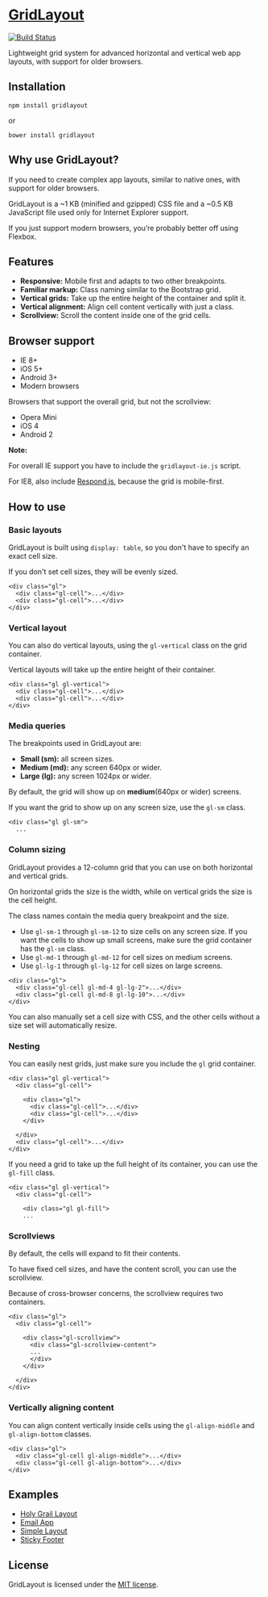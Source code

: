 [GridLayout](https://ghinda.net/gridlayout/)
============================================

[![Build Status](https://api.travis-ci.org/ghinda/gridlayout.svg)](https://travis-ci.org/ghinda/gridlayout)

Lightweight grid system for advanced horizontal and vertical web app layouts, with support for older browsers.

Installation
------------

```
npm install gridlayout
```

or

```
bower install gridlayout
```

Why use GridLayout?
-------------------

If you need to create complex app layouts, similar to native ones, with support for older browsers.

GridLayout is a ~1 KB (minified and gzipped) CSS file and a ~0.5 KB JavaScript file used only for Internet Explorer support.

If you just support modern browsers, you’re probably better off using Flexbox.

Features
--------

* **Responsive:** Mobile first and adapts to two other breakpoints.
* **Familiar markup:** Class naming similar to the Bootstrap grid.
* **Vertical grids:** Take up the entire height of the container and split it.
* **Vertical alignment:** Align cell content vertically with just a class.
* **Scrollview:** Scroll the content inside one of the grid cells.

Browser support
---------------

* IE 8+
* iOS 5+
* Android 3+
* Modern browsers

Browsers that support the overall grid, but not the scrollview:

* Opera Mini
* iOS 4
* Android 2

**Note:**

For overall IE support you have to include the `gridlayout-ie.js` script.

For IE8, also include [Respond.js](https://github.com/scottjehl/Respond), because the grid is mobile-first.

How to use
----------

### Basic layouts

GridLayout is built using `display: table`, so you don't have to specify an exact cell size.

If you don't set cell sizes, they will be evenly sized.

```
<div class="gl">
  <div class="gl-cell">...</div>
  <div class="gl-cell">...</div>
</div>
```

### Vertical layout

You can also do vertical layouts, using the `gl-vertical` class on the grid container.

Vertical layouts will take up the entire height of their container.

```
<div class="gl gl-vertical">
  <div class="gl-cell">...</div>
  <div class="gl-cell">...</div>
</div>
```

### Media queries

The breakpoints used in GridLayout are:

* **Small (sm):** all screen sizes.
* **Medium (md):** any screen 640px or wider.
* **Large (lg):** any screen 1024px or wider.

By default, the grid will show up on **medium**(640px or wider) screens.

If you want the grid to show up on any screen size, use the `gl-sm` class.

```
<div class="gl gl-sm">
  ...
```

### Column sizing

GridLayout provides a 12-column grid that you can use on both horizontal and vertical grids.

On horizontal grids the size is the width, while on vertical grids the size is the cell height.

The class names contain the media query breakpoint and the size.

* Use `gl-sm-1` through `gl-sm-12` to size cells on any screen size. If you want the cells to show up small screens, make sure the grid container has the `gl-sm` class.
* Use `gl-md-1` through `gl-md-12` for cell sizes on medium screens.
* Use `gl-lg-1` through `gl-lg-12` for cell sizes on large screens.

```
<div class="gl">
  <div class="gl-cell gl-md-4 gl-lg-2">...</div>
  <div class="gl-cell gl-md-8 gl-lg-10">...</div>
</div>
```

You can also manually set a cell size with CSS, and the other cells without a size set will automatically resize.

### Nesting

You can easily nest grids, just make sure you include the `gl` grid container.

```
<div class="gl gl-vertical">
  <div class="gl-cell">

    <div class="gl">
      <div class="gl-cell">...</div>
      <div class="gl-cell">...</div>
    </div>

  </div>
  <div class="gl-cell">...</div>
</div>  
```

If you need a grid to take up the full height of its container, you can use the `gl-fill` class.

```
<div class="gl gl-vertical">
  <div class="gl-cell">

    <div class="gl gl-fill">
    ...
```

### Scrollviews

By default, the cells will expand to fit their contents.

To have fixed cell sizes, and have the content scroll, you can use the scrollview.

Because of cross-browser concerns, the scrollview requires two containers.

```
<div class="gl">
  <div class="gl-cell">

    <div class="gl-scrollview">
      <div class="gl-scrollview-content">
      ...
      </div>
    </div>

  </div>
</div>
```

### Vertically aligning content

You can align content vertically inside cells using the `gl-align-middle` and `gl-align-bottom` classes.

```
<div class="gl">
  <div class="gl-cell gl-align-middle">...</div>
  <div class="gl-cell gl-align-bottom">...</div>
</div>
```

Examples
--------

* [Holy Grail Layout]()
* [Email App]()
* [Simple Layout]()
* [Sticky Footer]()

License
-------

GridLayout is licensed under the [MIT license](LICENSE).
